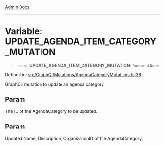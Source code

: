 [Admin Docs](/)

***

# Variable: UPDATE\_AGENDA\_ITEM\_CATEGORY\_MUTATION

> `const` **UPDATE\_AGENDA\_ITEM\_CATEGORY\_MUTATION**: `DocumentNode`

Defined in: [src/GraphQl/Mutations/AgendaCategoryMutations.ts:36](https://github.com/syedali237/talawa-admin/blob/dd4a08e622d0fa38bcf9758a530e8cdf917dbac8/src/GraphQl/Mutations/AgendaCategoryMutations.ts#L36)

GraphQL mutation to update an agenda category.

## Param

The ID of the AgendaCategory to be updated.

## Param

Updated Name, Description, OrganizationID of the AgendaCategory.
